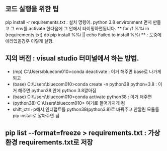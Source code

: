 
코드 실행을 위한 팁
----

pip install -r requirements.txt : 설치 명령어. python 3.8 environment 먼저 만들고 그 env를 activate 한다음에 그 안에서 타이핑하면됩니다.
** for /f %%i in (requirements.txt) do pip install %%i || echo Failed to install %%i ** : 도중에 에러있을경우 이렇게 실행.  


## 지의 버전 : visual studio 터미널에서 하는 방법.
- (mp) C:\Users\bluecom010>conda deactivate : 이거 해주면 base로 나가게 되고 
- (base) C:\Users\bluecom010>conda create -n python38 python=3.8 : 이거 해주면 python38 안에 python 3.8깔아짐 
- (base) C:\Users\bluecom010>conda activate python38 : 이거 해주면
- (python38) C:\Users\bluecom010> 여기로 들어가지게 됨 
- shift_ctrl+p해서 인터럽트를 python38(python3.8)로 바꿔주고 안깔린 모듈들 pip install로 깔아주면 됨 



pip list --format=freeze > requirements.txt : 가상환경 requirements.txt로 저장
----

